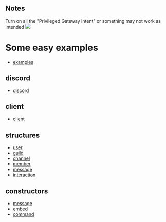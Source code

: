 Notes
---
Turn on all the "Privileged Gateway Intent" or something may not work as intended
![](https://raw.githubusercontent.com/devonium/gm-discordAPI/doc/privileged_gateway_intents.png)


# Some easy examples
* [examples](https://github.com/devonium/gm-discordAPI/blob/doc/examples.md)

discord
---

* [discord](https://github.com/devonium/gm-discordAPI/blob/doc/discord.md)

client
---
* [client](https://github.com/devonium/gm-discordAPI/blob/doc/client.md)

structures
---

* [user](https://github.com/devonium/gm-discordAPI/blob/doc/user.md)
* [guild](https://github.com/devonium/gm-discordAPI/blob/doc/guild.md)
* [channel](https://github.com/devonium/gm-discordAPI/blob/doc/channel.md)
* [member](https://github.com/devonium/gm-discordAPI/blob/doc/member.md)
* [message](https://github.com/devonium/gm-discordAPI/blob/doc/message.md)
* [interaction](https://github.com/devonium/gm-discordAPI/blob/doc/userinteraction.md)

constructors
---
* [message](https://github.com/devonium/gm-discordAPI/blob/doc/message.md#message-1)
* [embed](https://github.com/devonium/gm-discordAPI/blob/doc/embed.md)
* [command](https://github.com/devonium/gm-discordAPI/blob/doc/command.md)
